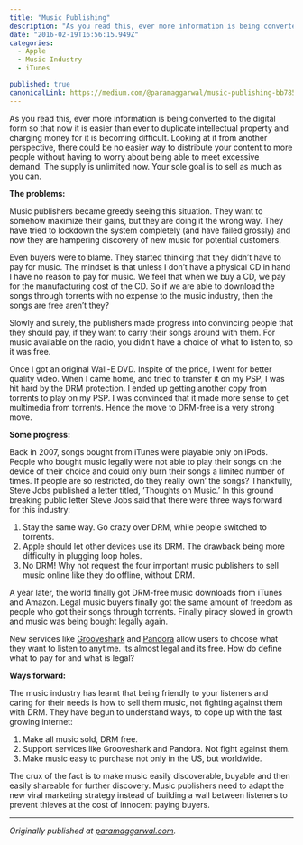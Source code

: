 ```yaml
---
title: "Music Publishing"
description: "As you read this, ever more information is being converted to the digital form so that now it is easier than ever to duplicate intellectual property and charging money for it is becoming difficult…"
date: "2016-02-19T16:56:15.949Z"
categories: 
  - Apple
  - Music Industry
  - iTunes

published: true
canonicalLink: https://medium.com/@paramaggarwal/music-publishing-bb785032b541
---
```


As you read this, ever more information is being converted to the digital form so that now it is easier than ever to duplicate intellectual property and charging money for it is becoming difficult. Looking at it from another perspective, there could be no easier way to distribute your content to more people without having to worry about being able to meet excessive demand. The supply is unlimited now. Your sole goal is to sell as much as you can.

**The problems:**

Music publishers became greedy seeing this situation. They want to somehow maximize their gains, but they are doing it the wrong way. They have tried to lockdown the system completely (and have failed grossly) and now they are hampering discovery of new music for potential customers.

Even buyers were to blame. They started thinking that they didn’t have to pay for music. The mindset is that unless I don’t have a physical CD in hand I have no reason to pay for music. We feel that when we buy a CD, we pay for the manufacturing cost of the CD. So if we are able to download the songs through torrents with no expense to the music industry, then the songs are free aren’t they?

Slowly and surely, the publishers made progress into convincing people that they should pay, if they want to carry their songs around with them. For music available on the radio, you didn’t have a choice of what to listen to, so it was free.

Once I got an original Wall-E DVD. Inspite of the price, I went for better quality video. When I came home, and tried to transfer it on my PSP, I was hit hard by the DRM protection. I ended up getting another copy from torrents to play on my PSP. I was convinced that it made more sense to get multimedia from torrents. Hence the move to DRM-free is a very strong move.

**Some progress:**

Back in 2007, songs bought from iTunes were playable only on iPods. People who bought music legally were not able to play their songs on the device of their choice and could only burn their songs a limited number of times. If people are so restricted, do they really ‘own’ the songs? Thankfully, Steve Jobs published a letter titled, ‘Thoughts on Music.’ In this ground breaking public letter Steve Jobs said that there were three ways forward for this industry:

1.  Stay the same way. Go crazy over DRM, while people switched to torrents.
2.  Apple should let other devices use its DRM. The drawback being more difficulty in plugging loop holes.
3.  No DRM! Why not request the four important music publishers to sell music online like they do offline, without DRM.

A year later, the world finally got DRM-free music downloads from iTunes and Amazon. Legal music buyers finally got the same amount of freedom as people who got their songs through torrents. Finally piracy slowed in growth and music was being bought legally again.

New services like [Grooveshark](http://t.umblr.com/redirect?z=http%3A%2F%2Fgrooveshark.com&t=ZjVhZGRkYWFmZTJiMzJlYWI2OWFlNTI0OGViOWViN2IwNWY3ZGJhMCx5Z1RHbG9GYg%3D%3D) and [Pandora](http://t.umblr.com/redirect?z=http%3A%2F%2Fpandora.com&t=ZWYzODFiNmFkMzdkMzVjOTM2ZjQ3MGVhMjg5ZDIwZTg0MDg1ODZmNix5Z1RHbG9GYg%3D%3D) allow users to choose what they want to listen to anytime. Its almost legal and its free. How do define what to pay for and what is legal?

**Ways forward:**

The music industry has learnt that being friendly to your listeners and caring for their needs is how to sell them music, not fighting against them with DRM. They have begun to understand ways, to cope up with the fast growing internet:

1.  Make all music sold, DRM free.
2.  Support services like Grooveshark and Pandora. Not fight against them.
3.  Make music easy to purchase not only in the US, but worldwide.

The crux of the fact is to make music easily discoverable, buyable and then easily shareable for further discovery. Music publishers need to adapt the new viral marketing strategy instead of building a wall between listeners to prevent thieves at the cost of innocent paying buyers.

---

_Originally published at_ [_paramaggarwal.com_](http://paramaggarwal.com/post/749883690/music-publishing)_._